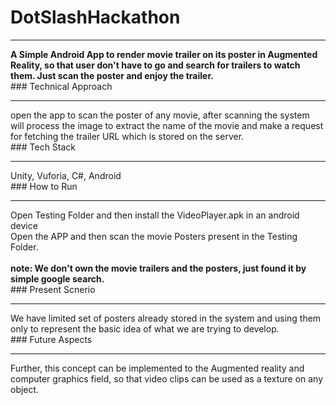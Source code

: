# DotSlashHackathon
<hr>
<b>A Simple Android App to render movie trailer on its poster in Augmented Reality, so that user don't have to go and search for trailers to watch them. Just scan the poster and enjoy the trailer.</b><br>
### Technical Approach
<hr>
open the app to scan the poster of any movie, after scanning the system will process the image to extract the name of the movie and make a request for fetching the trailer URL which is stored on the server. <br>
### Tech Stack
<hr>
Unity, Vuforia, C#, Android<br>
### How to Run
<hr>
Open Testing Folder and then install the VideoPlayer.apk in an android device<br>
Open the APP and then scan the movie Posters present in the Testing Folder.

<br/>
<br/>
<b>note: We don't own the movie trailers and the posters, just found it by simple google search.</b><br>
### Present Scnerio
<hr>
We have limited set of posters already stored in the system and using them only to represent the basic idea of what we are trying to develop.<br>
### Future Aspects
<hr>
Further, this concept can be implemented to the Augmented reality and computer graphics field, so that video clips can be used as a texture on any object.<br>
